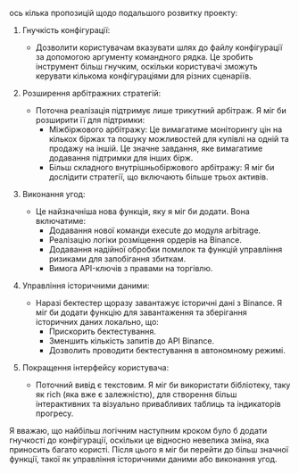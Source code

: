 ось кілька пропозицій щодо подальшого розвитку проекту:

   1. Гнучкість конфігурації:
       * Дозволити користувачам вказувати шлях до файлу конфігурації за допомогою аргументу командного рядка. Це зробить інструмент більш гнучким, оскільки користувачі
         зможуть керувати кількома конфігураціями для різних сценаріїв.

   2. Розширення арбітражних стратегій:
       * Поточна реалізація підтримує лише трикутний арбітраж. Я міг би розширити її для підтримки:
           * Міжбіржового арбітражу: Це вимагатиме моніторингу цін на кількох біржах та пошуку можливостей для купівлі на одній та продажу на іншій. Це значне
             завдання, яке вимагатиме додавання підтримки для інших бірж.
           * Більш складного внутрішньобіржового арбітражу: Я міг би дослідити стратегії, що включають більше трьох активів.

   3. Виконання угод:
       * Це найзначніша нова функція, яку я міг би додати. Вона включатиме:
           * Додавання нової команди execute до модуля arbitrage.
           * Реалізацію логіки розміщення ордерів на Binance.
           * Додавання надійної обробки помилок та функцій управління ризиками для запобігання збиткам.
           * Вимога API-ключів з правами на торгівлю.

   4. Управління історичними даними:
       * Наразі бектестер щоразу завантажує історичні дані з Binance. Я міг би додати функцію для завантаження та зберігання історичних даних локально, що:
           * Прискорить бектестування.
           * Зменшить кількість запитів до API Binance.
           * Дозволить проводити бектестування в автономному режимі.

   5. Покращення інтерфейсу користувача:
       * Поточний вивід є текстовим. Я міг би використати бібліотеку, таку як rich (яка вже є залежністю), для створення більш інтерактивних та візуально привабливих
         таблиць та індикаторів прогресу.

  Я вважаю, що найбільш логічним наступним кроком було б додати гнучкості до конфігурації, оскільки це відносно невелика зміна, яка приносить багато користі. Після
  цього я міг би перейти до більш значної функції, такої як управління історичними даними або виконання угод.
